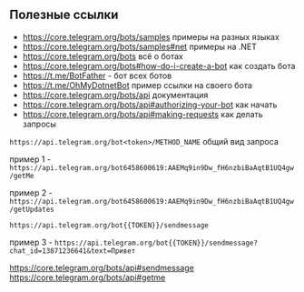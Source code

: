 ## Полезные ссылки

- https://core.telegram.org/bots/samples примеры на разных языках
- https://core.telegram.org/bots/samples#net примеры на .NET
- https://core.telegram.org/bots всё о ботах
- https://core.telegram.org/bots#how-do-i-create-a-bot как создать бота
- https://t.me/BotFather - бот всех ботов
- https://t.me/OhMyDotnetBot пример ссылки на своего бота
- https://core.telegram.org/bots/api документация
- https://core.telegram.org/bots/api#authorizing-your-bot как начать
- https://core.telegram.org/bots/api#making-requests как делать запросы

`https://api.telegram.org/bot<token>/METHOD_NAME` общий вид запроса

пример 1 - `https://api.telegram.org/bot6458600619:AAEMq9in9Dw_fH6nzbiBaAqtB1UQ4gw/getMe`

пример 2 - `https://api.telegram.org/bot6458600619:AAEMq9in9Dw_fH6nzbiBaAqtB1UQ4gw/getUpdates`

`https://api.telegram.org/bot{{TOKEN}}/sendmessage`

пример 3 - `https://api.telegram.org/bot{{TOKEN}}/sendmessage?chat_id=13871236641&text=Привет`

https://core.telegram.org/bots/api#sendmessage
https://core.telegram.org/bots/api#getme
